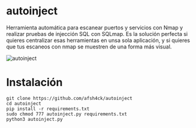 # autoinject
Herramienta automática para escanear puertos y servicios con Nmap y realizar pruebas de injección SQL con SQLmap.
Es la solución perfecta si quieres centralizar esas herramientas en unsa sola aplicación, y si quieres que tus escaneos con nmap se muestren de una forma más visual.

![autoinject](https://github.com/afsh4ck/autoinject/assets/132138425/330a7d75-1608-484f-93ab-af6f069b9cca)


# Instalación
```
git clone https://github.com/afsh4ck/autoinject
cd autoinject
pip install -r requirements.txt
sudo chmod 777 autoinject.py requirements.txt
python3 autoinject.py
```
